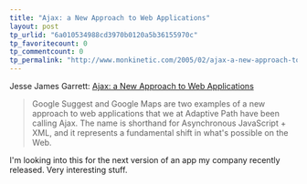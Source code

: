 ```yaml
---
title: "Ajax: a New Approach to Web Applications"
layout: post
tp_urlid: "6a010534988cd3970b0120a5b36155970c"
tp_favoritecount: 0
tp_commentcount: 0
tp_permalink: "http://www.monkinetic.com/2005/02/ajax-a-new-approach-to-web-applications.html"
---
```

Jesse James Garrett: <a href="http://www.adaptivepath.com/publications/essays/archives/000385.php">Ajax: a New Approach to Web Applications</a>

>Google Suggest and Google Maps are two examples of a new approach to web applications that we at Adaptive Path have been calling Ajax. The name is shorthand for Asynchronous JavaScript + XML, and it represents a fundamental shift in what's possible on the Web.

I'm looking into this for the next version of an app my company recently released. Very interesting stuff.
